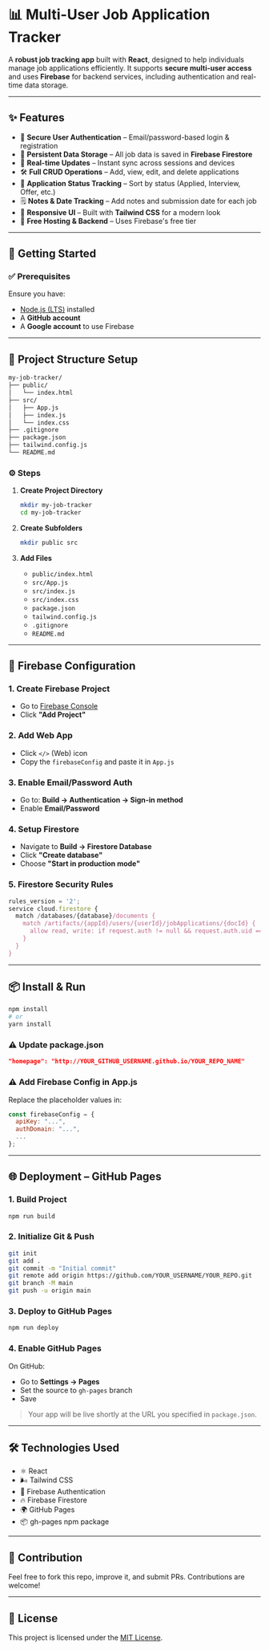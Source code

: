 
# 📊 Multi-User Job Application Tracker

A **robust job tracking app** built with **React**, designed to help individuals manage job applications efficiently. It supports **secure multi-user access** and uses **Firebase** for backend services, including authentication and real-time data storage.

---

## ✨ Features

- 🔐 **Secure User Authentication** – Email/password-based login & registration  
- 💾 **Persistent Data Storage** – All job data is saved in **Firebase Firestore**  
- 🔄 **Real-time Updates** – Instant sync across sessions and devices  
- 🛠️ **Full CRUD Operations** – Add, view, edit, and delete applications  
- 📌 **Application Status Tracking** – Sort by status (Applied, Interview, Offer, etc.)  
- 🗒️ **Notes & Date Tracking** – Add notes and submission date for each job  
- 📱 **Responsive UI** – Built with **Tailwind CSS** for a modern look  
- 💸 **Free Hosting & Backend** – Uses Firebase's free tier

---

## 🚀 Getting Started

### ✅ Prerequisites

Ensure you have:
- [Node.js (LTS)](https://nodejs.org/) installed
- A **GitHub account**
- A **Google account** to use Firebase

---

## 📁 Project Structure Setup

```bash
my-job-tracker/
├── public/
│   └── index.html
├── src/
│   ├── App.js
│   ├── index.js
│   └── index.css
├── .gitignore
├── package.json
├── tailwind.config.js
└── README.md
```

### ⚙️ Steps

1. **Create Project Directory**
   ```bash
   mkdir my-job-tracker
   cd my-job-tracker
   ```

2. **Create Subfolders**
   ```bash
   mkdir public src
   ```

3. **Add Files**
   - `public/index.html`
   - `src/App.js`
   - `src/index.js`
   - `src/index.css`
   - `package.json`
   - `tailwind.config.js`
   - `.gitignore`
   - `README.md`

---

## 🔑 Firebase Configuration

### 1. Create Firebase Project
- Go to [Firebase Console](https://console.firebase.google.com/)
- Click **"Add Project"**

### 2. Add Web App
- Click `</>` (Web) icon
- Copy the `firebaseConfig` and paste it in `App.js`

### 3. Enable Email/Password Auth
- Go to: **Build → Authentication → Sign-in method**
- Enable **Email/Password**

### 4. Setup Firestore
- Navigate to **Build → Firestore Database**
- Click **"Create database"**
- Choose **"Start in production mode"**

### 5. Firestore Security Rules
```js
rules_version = '2';
service cloud.firestore {
  match /databases/{database}/documents {
    match /artifacts/{appId}/users/{userId}/jobApplications/{docId} {
      allow read, write: if request.auth != null && request.auth.uid == userId;
    }
  }
}
```

---

## 📦 Install & Run

```bash
npm install
# or
yarn install
```

### ⚠️ Update package.json

```json
"homepage": "http://YOUR_GITHUB_USERNAME.github.io/YOUR_REPO_NAME"
```

### ⚠️ Add Firebase Config in App.js

Replace the placeholder values in:
```js
const firebaseConfig = {
  apiKey: "...",
  authDomain: "...",
  ...
};
```

---

## 🌐 Deployment – GitHub Pages

### 1. Build Project
```bash
npm run build
```

### 2. Initialize Git & Push
```bash
git init
git add .
git commit -m "Initial commit"
git remote add origin https://github.com/YOUR_USERNAME/YOUR_REPO.git
git branch -M main
git push -u origin main
```

### 3. Deploy to GitHub Pages
```bash
npm run deploy
```

### 4. Enable GitHub Pages

On GitHub:
- Go to **Settings → Pages**
- Set the source to `gh-pages` branch
- Save

> Your app will be live shortly at the URL you specified in `package.json`.

---

## 🛠️ Technologies Used

- ⚛️ React
- 🌬️ Tailwind CSS
- 🔐 Firebase Authentication
- 🔥 Firebase Firestore
- 🌍 GitHub Pages
- 📦 gh-pages npm package

---

## 🤝 Contribution

Feel free to fork this repo, improve it, and submit PRs. Contributions are welcome!

---

## 📄 License

This project is licensed under the [MIT License](LICENSE).
